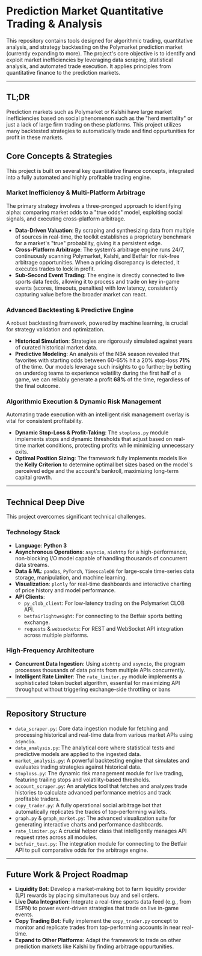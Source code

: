 # Prediction Market Quantitative Trading & Analysis

This repository contains tools designed for algorithmic trading, quantitative analysis, and strategy backtesting on the Polymarket prediction market (currently expanding to more). The project's core objective is to identify and exploit market inefficiencies by leveraging data scraping, statistical analysis, and automated trade execution. It applies principles from quantitative finance to the prediction markets.



---
## TL;DR

Prediction markets such as Polymarket or Kalshi have large market inefficiencies based on social phenomenon such as the "herd mentality" or just a lack of large firm trading on these platforms. This project utilizes many backtested strategies to automatically trade and find oppurtunities for profit in these markets.

## Core Concepts & Strategies

This project is built on several key quantitative finance concepts, integrated into a fully automated and highly profitable trading engine.

### Market Inefficiency & Multi-Platform Arbitrage
The primary strategy involves a three-pronged approach to identifying alpha: comparing market odds to a "true odds" model, exploiting social signals, and executing cross-platform arbitrage.

* **Data-Driven Valuation**: By scraping and synthesizing data from multiple of sources in real-time, the toolkit establishes a proprietary benchmark for a market's "true" probability, giving it a persistent edge.
* **Cross-Platform Arbitrage**: The system’s arbitrage engine runs 24/7, continuously scanning Polymarket, Kalshi, and Betfair for risk-free arbitrage opportunities. When a pricing discrepancy is detected, it executes trades to lock in profit.
* **Sub-Second Event Trading**: The engine is directly connected to live sports data feeds, allowing it to process and trade on key in-game events (scores, timeouts, penalties) with low latency, consistently capturing value before the broader market can react.

### Advanced Backtesting & Predictive Engine
A robust backtesting framework, powered by machine learning, is crucial for strategy validation and optimization.

* **Historical Simulation**: Strategies are rigorously simulated against years of curated historical market data.
* **Predictive Modeling**: An analysis of the NBA season revealed that favorites with starting odds between 60-65% hit a 20% stop-loss **71%** of the time. Our models leverage such insights to go further; by betting on underdog teams to experience volatility during the first half of a game, we can reliably generate a profit **68%** of the time, regardless of the final outcome.

### Algorithmic Execution & Dynamic Risk Management
Automating trade execution with an intelligent risk management overlay is vital for consistent profitability.

* **Dynamic Stop-Loss & Profit-Taking**: The `stoploss.py` module implements stops and dynamic thresholds that adjust based on real-time market conditions, protecting profits while minimizing unnecessary exits.
* **Optimal Position Sizing**: The framework fully implements models like the **Kelly Criterion** to determine optimal bet sizes based on the model's perceived edge and the account's bankroll, maximizing long-term capital growth.

---
## Technical Deep Dive

This project overcomes significant technical challenges.

### Technology Stack
* **Language**: **Python 3**
* **Asynchronous Operations**: `asyncio`, `aiohttp` for a high-performance, non-blocking I/O model capable of handling thousands of concurrent data streams.
* **Data & ML**: `pandas`, `PyTorch`, `TimescaleDB` for large-scale time-series data storage, manipulation, and machine learning.
* **Visualization**: `plotly` for real-time dashboards and interactive charting of price history and model performance.
* **API Clients**:
    * `py_clob_client`: For low-latency trading on the Polymarket CLOB API.
    * `betfairlightweight`: For connecting to the Betfair sports betting exchange.
    * `requests` & `websockets`: For REST and WebSocket API integration across multiple platforms.

### High-Frequency Architecture
* **Concurrent Data Ingestion**: Using `aiohttp` and `asyncio`, the program processes thousands of data points from multiple APIs concurrently.
* **Intelligent Rate Limiter**: The `rate_limiter.py` module implements a sophisticated token bucket algorithm, essential for maximizing API throughput without triggering exchange-side throttling or bans

---
## Repository Structure

* `data_scraper.py`: Core data ingestion module for fetching and processing historical and real-time data from various market APIs using `asyncio`.
* `data_analysis.py`: The analytical core where statistical tests and predictive models are applied to the ingested data.
* `market_analysis.py`: A powerful backtesting engine that simulates and evaluates trading strategies against historical data.
* `stoploss.py`: The dynamic risk management module for live trading, featuring trailing stops and volatility-based thresholds.
* `account_scraper.py`: An analytics tool that fetches and analyzes trade histories to calculate advanced performance metrics and track profitable traders.
* `copy_trader.py`: A fully operational social arbitrage bot that automatically replicates the trades of top-performing wallets.
* `graph.py` & `graph_market.py`: The advanced visualization suite for generating interactive charts and performance dashboards.
* `rate_limiter.py`: A crucial helper class that intelligently manages API request rates across all modules.
* `betfair_test.py`: The integration module for connecting to the Betfair API to pull comparative odds for the arbitrage engine.

---
## Future Work & Project Roadmap

* **Liquidity Bot**: Develop a market-making bot to farm liquidity provider (LP) rewards by placing simultaneous buy and sell orders.
* **Live Data Integration**: Integrate a real-time sports data feed (e.g., from ESPN) to power event-driven strategies that trade on live in-game events.
* **Copy Trading Bot**: Fully implement the `copy_trader.py` concept to monitor and replicate trades from top-performing accounts in near real-time.
* **Expand to Other Platforms**: Adapt the framework to trade on other prediction markets like Kalshi by finding arbitrage oppurtunities.
